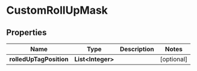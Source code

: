 # CustomRollUpMask

## Properties
Name | Type | Description | Notes
------------ | ------------- | ------------- | -------------
**rolledUpTagPosition** | **List&lt;Integer&gt;** |  |  [optional]
